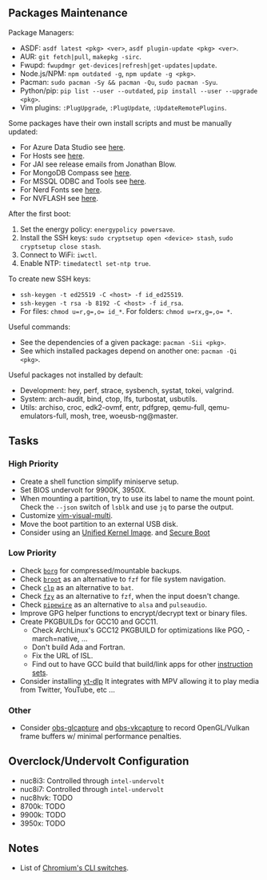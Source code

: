 ## Packages Maintenance

Package Managers:
- ASDF: `asdf latest <pkg> <ver>`, `asdf plugin-update <pkg> <ver>`.
- AUR: `git fetch|pull`, `makepkg -sirc`.
- Fwupd: `fwupdmgr get-devices|refresh|get-updates|update`.
- Node.js/NPM: `npm outdated -g`, `npm update -g <pkg>`.
- Pacman: `sudo pacman -Sy && pacman -Qu`, `sudo pacman -Syu`.
- Python/pip: `pip list --user --outdated`, `pip install --user --upgrade <pkg>`.
- Vim plugins: `:PlugUpgrade`, `:PlugUpdate`, `:UpdateRemotePlugins`.

Some packages have their own install scripts and must be manually updated:
- For Azure Data Studio see [here](https://github.com/microsoft/azuredatastudio/releases).
- For Hosts see [here](https://github.com/stevenblack/hosts).
- For JAI see release emails from Jonathan Blow.
- For MongoDB Compass see [here](https://www.mongodb.com/try/download/compass).
- For MSSQL ODBC and Tools see [here](https://packages.microsoft.com/rhel/8/prod/).
- For Nerd Fonts see [here](https://github.com/ryanoasis/nerd-fonts/releases).
- For NVFLASH see [here](https://www.techpowerup.com/download/nvidia-nvflash/).

After the first boot:
1. Set the energy policy: `energypolicy powersave`.
2. Install the SSH keys: `sudo cryptsetup open <device> stash`, `sudo cryptsetup close stash`.
3. Connect to WiFi: `iwctl`.
4. Enable NTP: `timedatectl set-ntp true`.

To create new SSH keys:
- `ssh-keygen -t ed25519 -C <host> -f id_ed25519`.
- `ssh-keygen -t rsa -b 8192 -C <host> -f id_rsa`.
- For files: `chmod u=r,g=,o= id_*`. For folders: `chmod u=rx,g=,o= *`.

Useful commands:
- See the dependencies of a given package: `pacman -Sii <pkg>`.
- See which installed packages depend on another one: `pacman -Qi <pkg>`.

Useful packages not installed by default:
- Development: hey, perf, strace, sysbench, systat, tokei, valgrind.
- System: arch-audit, bind, ctop, lfs, turbostat, usbutils.
- Utils: archiso, croc, edk2-ovmf, entr, pdfgrep, qemu-full,
  qemu-emulators-full, mosh, tree, woeusb-ng@master.


## Tasks

### High Priority
- Create a shell function simplify miniserve setup.
- Set BIOS undervolt for 9900K, 3950X.
- When mounting a partition, try to use its label to name the mount point.
  Check the `--json` switch of `lsblk` and use `jq` to parse the output.
- Customize [vim-visual-multi](https://github.com/mg979/vim-visual-multi/wiki).
- Move the boot partition to an external USB disk.
- Consider using an [Unified Kernel Image](https://wiki.archlinux.org/title/Unified_kernel_image).
  and [Secure Boot](https://wiki.archlinux.org/title/Unified_Extensible_Firmware_Interface/Secure_Boot)

### Low Priority
- Check [`borg`](https://archlinux.org/packages/community/x86_64/borg/)
  for compressed/mountable backups.
- Check [`broot`](https://github.com/Canop/broot) as an alternative to `fzf`
  for file system navigation.
- Check [`clp`](https://github.com/jpe90/clp) as an alternative to `bat`.
- Check [`fzy`](https://github.com/jhawthorn/fzy) as an alternative to `fzf`,
  when the input doesn't change.
- Check [`pipewire`](https://wiki.archlinux.org/title/PipeWire) as an
  alternative to `alsa` and `pulseaudio`.
- Improve GPG helper functions to encrypt/decrypt text or binary files.
- Create PKGBUILDs for GCC10 and GCC11.
  - Check ArchLinux's GCC12 PKGBUILD for optimizations like PGO, -march=native, ...
  - Don't build Ada and Fortran.
  - Fix the URL of ISL.
  - Find out to have GCC build that build/link apps for other
    [instruction sets](https://archlinux.org/packages/community/x86_64/borg/).
- Consider installing [yt-dlp](https://archlinux.org/packages/community/any/yt-dlp/)
  It integrates with MPV allowing it to play media from Twitter, YouTube, etc ...

### Other
- Consider [obs-glcapture](https://github.com/2xsaiko/obs-glcapture) and
  [obs-vkcapture](https://github.com/nowrep/obs-vkcapture) to record
  OpenGL/Vulkan frame buffers w/ minimal performance penalties.


## Overclock/Undervolt Configuration
- nuc8i3: Controlled through `intel-undervolt`
- nuc8i7: Controlled through `intel-undervolt`
- nuc8hvk: TODO
- 8700k: TODO
- 9900k: TODO
- 3950x: TODO


## Notes
- List of [Chromium's CLI switches](https://peter.sh/experiments/chromium-command-line-switches/).
